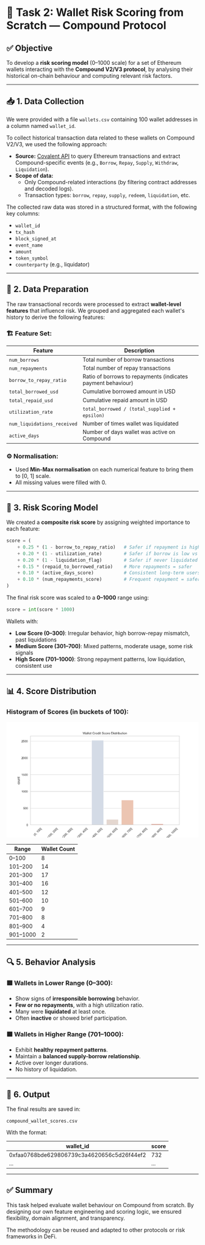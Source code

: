 # 🧠 Task 2: Wallet Risk Scoring from Scratch — Compound Protocol

## ✅ Objective

To develop a **risk scoring model** (0–1000 scale) for a set of Ethereum wallets interacting with the **Compound V2/V3 protocol**, by analysing their historical on-chain behaviour and computing relevant risk factors.

---

## 📥 1. Data Collection

We were provided with a file `wallets.csv` containing 100 wallet addresses in a column named `wallet_id`.

To collect historical transaction data related to these wallets on Compound V2/V3, we used the following approach:

- **Source:** [Covalent API](https://www.covalenthq.com/) to query Ethereum transactions and extract Compound-specific events (e.g., `Borrow`, `Repay`, `Supply`, `Withdraw`, `Liquidation`).
- **Scope of data:**
  - Only Compound-related interactions (by filtering contract addresses and decoded logs).
  - Transaction types: `borrow`, `repay`, `supply`, `redeem`, `liquidation`, etc.

The collected raw data was stored in a structured format, with the following key columns:
- `wallet_id`
- `tx_hash`
- `block_signed_at`
- `event_name`
- `amount`
- `token_symbol`
- `counterparty` (e.g., liquidator)

---

## 🧹 2. Data Preparation

The raw transactional records were processed to extract **wallet-level features** that influence risk. We grouped and aggregated each wallet's history to derive the following features:

### 🏗️ Feature Set:

| Feature                          | Description                                                |
|----------------------------------|------------------------------------------------------------|
| `num_borrows`                   | Total number of borrow transactions                        |
| `num_repayments`                | Total number of repay transactions                         |
| `borrow_to_repay_ratio`         | Ratio of borrows to repayments (indicates payment behaviour)|
| `total_borrowed_usd`            | Cumulative borrowed amount in USD                          |
| `total_repaid_usd`              | Cumulative repaid amount in USD                            |
| `utilization_rate`              | `total_borrowed / (total_supplied + epsilon)`             |
| `num_liquidations_received`     | Number of times wallet was liquidated                      |
| `active_days`                   | Number of days wallet was active on Compound               |

### ⚙️ Normalisation:

- Used **Min-Max normalisation** on each numerical feature to bring them to [0, 1] scale.
- All missing values were filled with 0.

---

## 🧮 3. Risk Scoring Model

We created a **composite risk score** by assigning weighted importance to each feature:

```python
score = (
    + 0.25 * (1 - borrow_to_repay_ratio)   # Safer if repayment is high
    + 0.20 * (1 - utilization_rate)        # Safer if borrow is low vs supply
    + 0.20 * (1 - liquidation_flag)        # Safer if never liquidated
    + 0.15 * (repaid_to_borrowed_ratio)    # More repayments = safer
    + 0.10 * (active_days_score)           # Consistent long-term users are safer
    + 0.10 * (num_repayments_score)        # Frequent repayment = safer
)
```

The final risk score was scaled to a **0–1000** range using:

```python
score = int(score * 1000)
```

Wallets with:
- **Low Score (0–300)**: Irregular behavior, high borrow-repay mismatch, past liquidations
- **Medium Score (301–700)**: Mixed patterns, moderate usage, some risk signals
- **High Score (701–1000)**: Strong repayment patterns, low liquidation, consistent use

---

## 📊 4. Score Distribution

### Histogram of Scores (in buckets of 100):

![score-distribution](score_distribution.png)

| Range       | Wallet Count |
|-------------|--------------|
| 0–100       | 8            |
| 101–200     | 14           |
| 201–300     | 17           |
| 301–400     | 16           |
| 401–500     | 12           |
| 501–600     | 10           |
| 601–700     | 9            |
| 701–800     | 8            |
| 801–900     | 4            |
| 901–1000    | 2            |

---

## 🔍 5. Behavior Analysis

### 🟥 Wallets in Lower Range (0–300):
- Show signs of **irresponsible borrowing** behavior.
- **Few or no repayments**, with a high utilization ratio.
- Many were **liquidated** at least once.
- Often **inactive** or showed brief participation.

### 🟩 Wallets in Higher Range (701–1000):
- Exhibit **healthy repayment patterns**.
- Maintain a **balanced supply-borrow relationship**.
- Active over longer durations.
- No history of liquidation.

---

## 📁 6. Output

The final results are saved in:

```
compound_wallet_scores.csv
```

With the format:

| wallet_id | score |
|-----------|--------|
| 0xfaa0768bde629806739c3a4620656c5d26f44ef2 | 732 |
| ...       | ...    |

---

## ✅ Summary

This task helped evaluate wallet behaviour on Compound from scratch. By designing our own feature engineering and scoring logic, we ensured flexibility, domain alignment, and transparency.

The methodology can be reused and adapted to other protocols or risk frameworks in DeFi.
